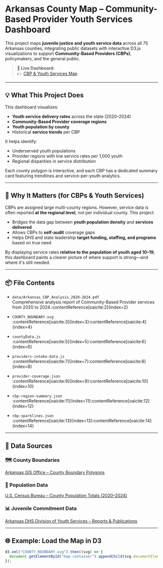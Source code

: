 # Arkansas County Map – Community-Based Provider Youth Services Dashboard

This project maps **juvenile justice and youth service data** across all 75 Arkansas counties, integrating public datasets with interactive D3.js visualizations to support **Community-Based Providers (CBPs)**, policymakers, and the general public.

> **🔗 Live Dashboard:**  
> 👉 [CBP & Youth Services Map](https://dariansweb.github.io/arkansas-county-map-providers)

---

## 💡 What This Project Does

This dashboard visualizes:

- **Youth service delivery rates** across the state (2020–2024)
- **Community-Based Provider coverage regions**
- **Youth population by county**
- Historical **service trends** per CBP

It helps identify:

- Underserved youth populations
- Provider regions with low service rates per 1,000 youth
- Regional disparities in service distribution

Each county polygon is interactive, and each CBP has a dedicated summary card featuring trendlines and service-per-youth analytics.

---

## 🎯 Why It Matters (for CBPs & Youth Services)

CBPs are assigned large multi-county regions. However, service data is often reported **at the regional level**, not per individual county. This project:

- Bridges the data gap between **youth population density** and **services delivered**
- Allows CBPs to **self-audit** coverage gaps
- Helps DHS and state leadership **target funding, staffing, and programs** based on true need

By displaying service rates **relative to the population of youth aged 10–19**, this dashboard paints a clearer picture of where support is strong—and where it's still needed.

---

## 📦 File Contents

- `data/Arkansas_CBP_Analysis_2020-2024.pdf`  
  Comprehensive analysis report of Community-Based Provider services from 2020 to 2024.&#8203;:contentReference[oaicite:2]{index=2}

- `COUNTY_BOUNDARY.svg`  
  :contentReference[oaicite:3]{index=3}&#8203;:contentReference[oaicite:4]{index=4}

- `countyData.js`  
  :contentReference[oaicite:5]{index=5}&#8203;:contentReference[oaicite:6]{index=6}

- `providers-intake-data.js`  
  :contentReference[oaicite:7]{index=7}&#8203;:contentReference[oaicite:8]{index=8}

- `provider-coverage.json`  
  :contentReference[oaicite:9]{index=9}&#8203;:contentReference[oaicite:10]{index=10}

- `cbp-region-summary.json`  
  :contentReference[oaicite:11]{index=11}&#8203;:contentReference[oaicite:12]{index=12}

- `cbp-sparklines.json`  
  :contentReference[oaicite:13]{index=13}&#8203;:contentReference[oaicite:14]{index=14}

--- 

## 🧭 Data Sources

### 🗺️ County Boundaries

[Arkansas GIS Office – County Boundary Polygons](https://gis.arkansas.gov/product/county-boundary-polygons/)

### 👥 Population Data

[U.S. Census Bureau – County Population Totals (2020–2024)](https://www.census.gov/data/tables/time-series/demo/popest/2020s-counties-total.html)

### 📊 Juvenile Commitment Data

[Arkansas DHS Division of Youth Services – Reports & Publications](https://humanservices.arkansas.gov/divisions-shared-services/youth-services/reports-publications/)

---

## 🌐 Example: Load the Map in D3

```javascript
d3.xml("COUNTY_BOUNDARY.svg").then((svg) => {
  document.getElementById("map-container").appendChild(svg.documentElement);
});
